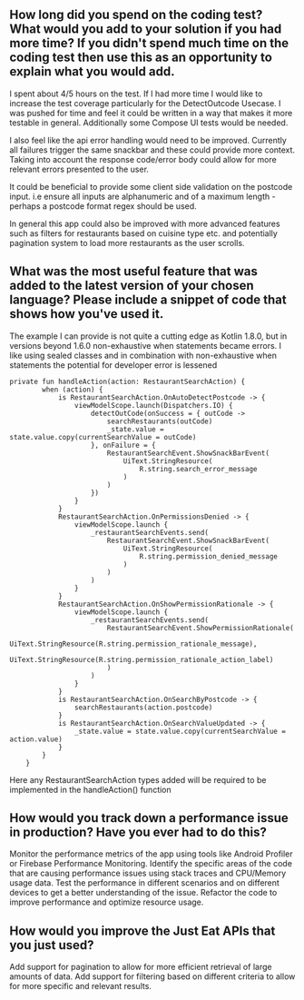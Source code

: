 ## How long did you spend on the coding test? What would you add to your solution if you had more time? If you didn't spend much time on the coding test then use this as an opportunity to explain what you would add.

I spent about 4/5 hours on the test. If I had more time I would like to increase the test coverage
particularly for the DetectOutcode Usecase. I was pushed for time and feel it could be written in a
way that makes it more
testable in general. Additionally some Compose UI tests would be needed.

I also feel like the api error handling would need to be improved. Currently all failures trigger
the same snackbar and these could provide more context. Taking into account the response code/error
body could
allow for more relevant errors presented to the user.

It could be beneficial to provide some client side validation on the postcode input. i.e ensure all
inputs are alphanumeric and of a maximum length - perhaps a postcode format regex should be used.

In general this app could also be improved with more advanced features such as filters for
restaurants based on cuisine type etc. and potentially pagination system to load more restaurants as
the user scrolls.

## What was the most useful feature that was added to the latest version of your chosen language? Please include a snippet of code that shows how you've used it.

The example I can provide is not quite a cutting edge as Kotlin 1.8.0, but in versions beyond 1.6.0
non-exhaustive when statements became errors. I like using sealed classes and
in combination with non-exhaustive when statements the potential for developer error is lessened

```
private fun handleAction(action: RestaurantSearchAction) {
        when (action) {
            is RestaurantSearchAction.OnAutoDetectPostcode -> {
                viewModelScope.launch(Dispatchers.IO) {
                    detectOutCode(onSuccess = { outCode ->
                        searchRestaurants(outCode)
                        _state.value = state.value.copy(currentSearchValue = outCode)
                    }, onFailure = {
                        RestaurantSearchEvent.ShowSnackBarEvent(
                            UiText.StringResource(
                                R.string.search_error_message
                            )
                        )
                    })
                }
            }
            RestaurantSearchAction.OnPermissionsDenied -> {
                viewModelScope.launch {
                    _restaurantSearchEvents.send(
                        RestaurantSearchEvent.ShowSnackBarEvent(
                            UiText.StringResource(
                                R.string.permission_denied_message
                            )
                        )
                    )
                }
            }
            RestaurantSearchAction.OnShowPermissionRationale -> {
                viewModelScope.launch {
                    _restaurantSearchEvents.send(
                        RestaurantSearchEvent.ShowPermissionRationale(
                            UiText.StringResource(R.string.permission_rationale_message),
                            UiText.StringResource(R.string.permission_rationale_action_label)
                        )
                    )
                }
            }
            is RestaurantSearchAction.OnSearchByPostcode -> {
                searchRestaurants(action.postcode)
            }
            is RestaurantSearchAction.OnSearchValueUpdated -> {
                _state.value = state.value.copy(currentSearchValue = action.value)
            }
        }
    }
```

Here any RestaurantSearchAction types added will be required to be implemented in the handleAction()
function

## How would you track down a performance issue in production? Have you ever had to do this?

Monitor the performance metrics of the app using tools like Android Profiler or Firebase Performance
Monitoring.
Identify the specific areas of the code that are causing performance issues using stack traces and
CPU/Memory usage data.
Test the performance in different scenarios and on different devices to get a better understanding
of the issue.
Refactor the code to improve performance and optimize resource usage.

## How would you improve the Just Eat APIs that you just used?

Add support for pagination to allow for more efficient retrieval of large amounts of data.
Add support for filtering based on different criteria to allow for more specific and relevant
results.